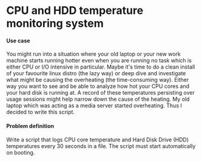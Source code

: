 # CPU and HDD temperature monitoring system

#### Use case
You  might  run  into  a  situation  where  your  old  laptop  or  your  new  work  machine  starts  running  hotter  even when  you  are  running  no  task  which  is  either CPU  or  I/O  intensive  in  particular.  Maybe  it's  time  to  do  a  clean install  of  your  favourite  linux  distro (the lazy way)  or  deep  dive  and  investigate  what  might be  causing  the overheating  (the time-consuming way). 
Either  way  you  want  to  see  and  be  able  to  analyze  how  hot  your  CPU  cores  and  your  hard  disk  is  running  at. A  record  of  these  temperatures  persisting  over  usage  sessions  might  help  narrow  down  the  cause of  the  heating.
My old laptop which was acting as a media server started overheating. Thus I decided to write this script.  

#### Problem definition
Write  a  script  that  logs  CPU  core  temperature  and  Hard  Disk  Drive (HDD)  temperatures  every  30  seconds  in a  file.  The  script  must  start  automatically  on booting.
